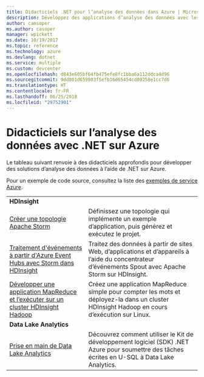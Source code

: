 ```yaml
---
title: Didacticiels .NET pour l’analyse des données dans Azure | Microsoft Docs
description: Développez des applications d’analyse des données avec les services Microsoft Azure.
author: camsoper
ms.author: casoper
manager: wpickett
ms.date: 10/19/2017
ms.topic: reference
ms.technology: azure
ms.devlang: dotnet
ms.service: multiple
ms.custom: devcenter
ms.openlocfilehash: d843e605bf64fb475efe8fc1bba6a112ddca4d96
ms.sourcegitcommit: 9dd801d659803f5efb16d65454cd09258e1cc7d6
ms.translationtype: HT
ms.contentlocale: fr-FR
ms.lasthandoff: 06/25/2018
ms.locfileid: "29752901"
---
```

# <a name="data-analytics-tutorials-with-net-on-azure"></a>Didacticiels sur l’analyse des données avec .NET sur Azure

Le tableau suivant renvoie à des didacticiels approfondis pour développer des solutions d’analyse des données à l’aide de .NET sur Azure. 

Pour un exemple de code source, consultez la liste des [exemples de service Azure](https://azure.microsoft.com/resources/samples/?platform=dotnet).

| | |
|---|---|
| **HDInsight** | |
| [Créer une topologie Apache Storm][1] | Définissez une topologie qui implémente un exemple d’application, puis générez et exécutez le projet. | 
| [Traitement d'événements à partir d'Azure Event Hubs avec Storm dans HDInsight][2] | Traitez des données à partir de sites Web, d’applications et d’appareils à l’aide du concentrateur d’événements Spout avec Apache Storm sur HDInsight.
| [Développer une application MapReduce et l’exécuter sur un cluster HDInsight Hadoop][3] | Créez une application MapReduce simple pour compter les mots et déployez-la dans un cluster HDInsight Hadoop en cours d’exécution sur Linux. |
| **Data Lake Analytics** | |
| [Prise en main de Data Lake Analytics][4] | Découvrez comment utiliser le Kit de développement logiciel (SDK) .NET Azure pour soumettre des tâches écrites en U-SQL à Data Lake Analytics.|


[1]: /azure/hdinsight/hdinsight-storm-develop-csharp-event-hub-topology
[2]: /azure/hdinsight/hdinsight-storm-develop-csharp-visual-studio-topology
[3]: /azure/hdinsight/hdinsight-hadoop-dotnet-csharp-mapreduce-streaming
[4]: /azure/data-lake-analytics/data-lake-analytics-get-started-net-sdk